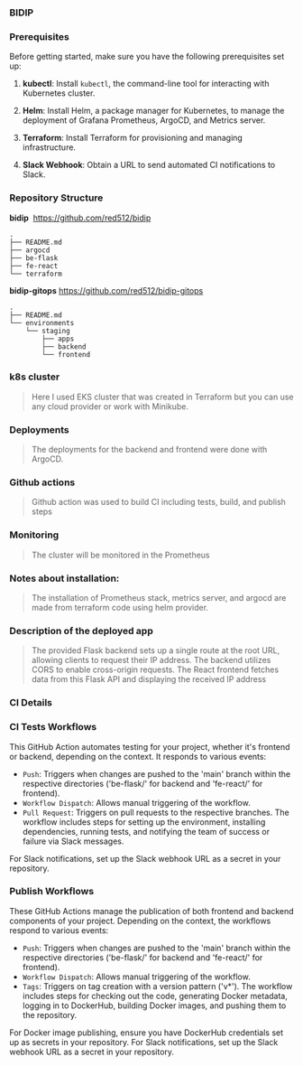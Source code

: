 ### BIDIP

### Prerequisites

Before getting started, make sure you have the following prerequisites set up:

1. **kubectl**: Install `kubectl`, the command-line tool for interacting with Kubernetes cluster.

2. **Helm**: Install Helm, a package manager for Kubernetes, to manage the deployment of Grafana Prometheus, ArgoCD, and Metrics server.

3. **Terraform**: Install Terraform for provisioning and managing infrastructure.
4. **Slack Webhook**: Obtain a URL to send automated CI notifications to Slack.

### Repository Structure

**bidip** 
https://github.com/red512/bidip

```
.
├── README.md
├── argocd
├── be-flask
├── fe-react
└── terraform

```

**bidip-gitops**
https://github.com/red512/bidip-gitops

```
.
├── README.md
└── environments
    └── staging
        ├── apps
        ├── backend
        └── frontend
```

### k8s cluster

> Here I used EKS cluster that was created in Terraform but you can use any cloud provider or work with Minikube.

### Deployments

> The deployments for the backend and frontend were done with ArgoCD.

### Github actions

> Github action was used to build CI including tests, build, and publish steps

### Monitoring

> The cluster will be monitored in the Prometheus

### Notes about installation:

> The installation of Prometheus stack, metrics server, and argocd are made from terraform code using helm provider.

### Description of the deployed app

> The provided Flask backend sets up a single route at the root URL, allowing clients to request their IP address. The backend utilizes CORS to enable cross-origin requests. The React frontend fetches data from this Flask API and displaying the received IP address

### CI Details

### CI Tests Workflows

This GitHub Action automates testing for your project, whether it's frontend or backend, depending on the context. It responds to various events:

- `Push`: Triggers when changes are pushed to the 'main' branch within the respective directories ('be-flask/' for backend and 'fe-react/' for frontend).
- `Workflow Dispatch`: Allows manual triggering of the workflow.
- `Pull Request`: Triggers on pull requests to the respective branches.
  The workflow includes steps for setting up the environment, installing dependencies, running tests, and notifying the team of success or failure via Slack messages.

For Slack notifications, set up the Slack webhook URL as a secret in your repository.

### Publish Workflows

These GitHub Actions manage the publication of both frontend and backend components of your project. Depending on the context, the workflows respond to various events:

- `Push`: Triggers when changes are pushed to the 'main' branch within the respective directories ('be-flask/' for backend and 'fe-react/' for frontend).
- `Workflow Dispatch`: Allows manual triggering of the workflow.
- `Tags`: Triggers on tag creation with a version pattern ('v\*').
  The workflow includes steps for checking out the code, generating Docker metadata, logging in to DockerHub, building Docker images, and pushing them to the repository.

For Docker image publishing, ensure you have DockerHub credentials set up as secrets in your repository.
For Slack notifications, set up the Slack webhook URL as a secret in your repository.
